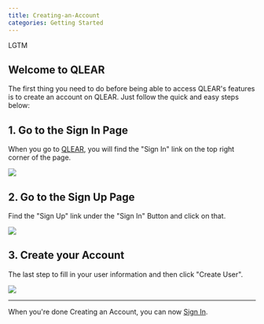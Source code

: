 ```yaml
---
title: Creating-an-Account
categories: Getting Started
---
```

LGTM

## Welcome to QLEAR

The first thing you need to do before being able to access QLEAR's features is to create an account on QLEAR. Just follow the quick and easy steps below:

## 1. Go to the Sign In Page

When you go to [QLEAR](https://www.qlear.build), you will find the "Sign In" link on the top right corner of the page.

![](https://cloud.githubusercontent.com/assets/26155270/23734266/ee973d8c-04b8-11e7-829c-29903b46be04.jpg)


## 2. Go to the Sign Up Page

Find the "Sign Up" link under the "Sign In" Button and click on that.

![](https://cloud.githubusercontent.com/assets/26155270/23734301/359c8728-04b9-11e7-9ce7-65bfc32c9688.jpg)


## 3. Create your Account

The last step to fill in your user information and then click "Create User".

![](https://cloud.githubusercontent.com/assets/26155270/23734330/6bd59424-04b9-11e7-8bf8-bfe5455b926e.jpg)



---

When you're done Creating an Account, you can now [Sign In](/How-to-Sign-In).